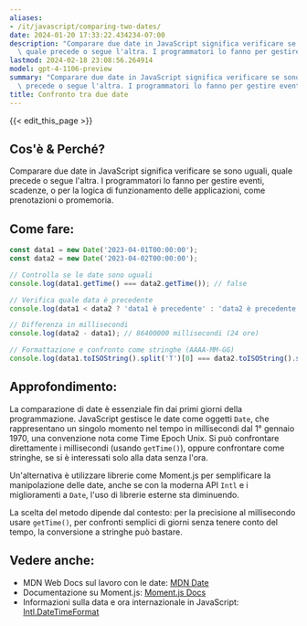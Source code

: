 ```yaml
---
aliases:
- /it/javascript/comparing-two-dates/
date: 2024-01-20 17:33:22.434234-07:00
description: "Comparare due date in JavaScript significa verificare se sono uguali,\
  \ quale precede o segue l'altra. I programmatori lo fanno per gestire eventi,\u2026"
lastmod: 2024-02-18 23:08:56.264914
model: gpt-4-1106-preview
summary: "Comparare due date in JavaScript significa verificare se sono uguali, quale\
  \ precede o segue l'altra. I programmatori lo fanno per gestire eventi,\u2026"
title: Confronto tra due date
---
```


{{< edit_this_page >}}

## Cos'è & Perché?
Comparare due date in JavaScript significa verificare se sono uguali, quale precede o segue l'altra. I programmatori lo fanno per gestire eventi, scadenze, o per la logica di funzionamento delle applicazioni, come prenotazioni o promemoria.

## Come fare:
```Javascript
const data1 = new Date('2023-04-01T00:00:00');
const data2 = new Date('2023-04-02T00:00:00');

// Controlla se le date sono uguali
console.log(data1.getTime() === data2.getTime()); // false

// Verifica quale data è precedente
console.log(data1 < data2 ? 'data1 è precedente' : 'data2 è precedente');

// Differenza in millisecondi
console.log(data2 - data1); // 86400000 millisecondi (24 ore)

// Formattazione e confronto come stringhe (AAAA-MM-GG)
console.log(data1.toISOString().split('T')[0] === data2.toISOString().split('T')[0]); // false
```

## Approfondimento:
La comparazione di date è essenziale fin dai primi giorni della programmazione. JavaScript gestisce le date come oggetti `Date`, che rappresentano un singolo momento nel tempo in millisecondi dal 1° gennaio 1970, una convenzione nota come Time Epoch Unix. Si può confrontare direttamente i millisecondi (usando `getTime()`), oppure confrontare come stringhe, se si è interessati solo alla data senza l'ora.

Un'alternativa è utilizzare librerie come Moment.js per semplificare la manipolazione delle date, anche se con la moderna API `Intl` e i miglioramenti a `Date`, l'uso di librerie esterne sta diminuendo.

La scelta del metodo dipende dal contesto: per la precisione al millisecondo usare `getTime()`, per confronti semplici di giorni senza tenere conto del tempo, la conversione a stringhe può bastare.

## Vedere anche:
- MDN Web Docs sul lavoro con le date: [MDN Date](https://developer.mozilla.org/it/docs/Web/JavaScript/Reference/Global_Objects/Date)
- Documentazione su Moment.js: [Moment.js Docs](https://momentjs.com/docs/)
- Informazioni sulla data e ora internazionale in JavaScript: [Intl.DateTimeFormat](https://developer.mozilla.org/en-US/docs/Web/JavaScript/Reference/Global_Objects/Intl/DateTimeFormat)
